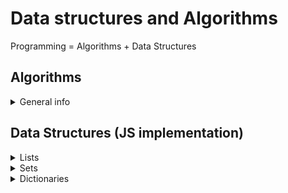 # Data structures and Algorithms
Programming = Algorithms + Data Structures

## Algorithms
<details>
<summary>General info</summary>

- finite, ordered, predictable
- linear - step by step
- logical - on condition
- recursive - iterations of the same action till the certain condition is met
  - every recursive algorithm has a condition
  - must have a closing condition
  - iteration - repetition
  - recursion - self-repetition (everywhere: programming, linguistics, maths, nature)

</details>

## Data Structures (JS implementation)
<details>
<summary>Lists</summary>

- elements can be repeated
- order matters
- numbered lists
- access via key `list[0]`

</details>

<details>
<summary>Sets</summary>

- order doesn't matter
- unique elements `set.add('item');`
- has no keys
- access via value `set.has('item');`

</details>

<details>
<summary>Dictionaries</summary>

- associative array
- no order, has keys
- unique keys
```JavaScript
const filterValueToScale = {
  'smallest': 0.25,
  'small': 0.5,
  'normal': 1,
  'big': 1.5
};

// if you need to iterate, use Map
const pairs = new Map([
  ['Ron', 'Hermione'],
  ['Harry', 'Ginny']
]);
for (const pair of pairs) {
  console.log(pair); // ['Ron', 'Hermione']
}
```

</details>